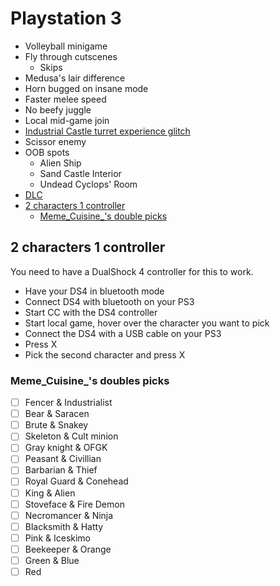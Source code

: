 # Playstation 3

- Volleyball minigame
- Fly through cutscenes
  - Skips
- Medusa's lair difference
- Horn bugged on insane mode
- Faster melee speed
- No beefy juggle
- Local mid-game join
- [Industrial Castle turret experience glitch](https://youtu.be/o2-eUMzPpLw)
- Scissor enemy
- OOB spots
  - Alien Ship
  - Sand Castle Interior
  - Undead Cyclops' Room
- [DLC](/Platforms/DLC.md#ps3)
- [2 characters 1 controller](#2chars1controller)
  - [Meme_Cuisine_'s double picks](#memespicks)

## <a name="2chars1controller"></a>2 characters 1 controller

You need to have a DualShock 4 controller for this to work.

- Have your DS4 in bluetooth mode
- Connect DS4 with bluetooth on your PS3
- Start CC with the DS4 controller
- Start local game, hover over the character you want to pick
- Connect the DS4 with a USB cable on your PS3
- Press X
- Pick the second character and press X

### <a name="memespicks"></a>Meme_Cuisine_'s doubles picks

- [ ] Fencer & Industrialist
- [ ] Bear & Saracen
- [ ] Brute & Snakey
- [ ] Skeleton & Cult minion
- [ ] Gray knight & OFGK
- [ ] Peasant & Civillian
- [ ] Barbarian & Thief
- [ ] Royal Guard & Conehead
- [ ] King & Alien
- [ ] Stoveface & Fire Demon
- [ ] Necromancer & Ninja
- [ ] Blacksmith & Hatty
- [ ] Pink & Iceskimo
- [ ] Beekeeper & Orange
- [ ] Green & Blue
- [ ] Red
